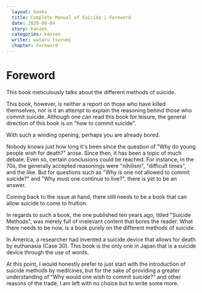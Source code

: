 ```yaml
---
  layout: books
  title: Complete Manual of Suicide | Foreword
  date: 2020-08-04
  story: kanzen
  categories: kanzen
  writer: wataru tsurumi
  chapter: Foreword
---
```

<h1>Foreword</h1>
This book meticulously talks about the different methods of suicide.

This book, however, is neither a report on those who have killed themselves, nor is it an attempt to explain the reasoning behind those who commit suicide.
Although one can read this book for leisure, the general direction of this book is on "how to commit suicide".

With such a winding opening, perhaps you are already bored.

Nobody knows just how long it's been since the question of "Why do young people wish for death?" arose. Since then, it has been a topic of much debate. Even so, certain conclusions could be reached. For instance, in the 70s, the generally accepted reasonings were "nihilism", "difficult times", and the like. But for questions such as "Why is one not allowed to commit suicide?" and "Why must one continue to live?", there is yet to be an answer.

Coming back to the issue at hand, there still needs to be a book that can allow suicide to come to fruition.

In regards to such a book, the one published ten years ago, titled "Suicide Methods", was merely full of irrelevant content that bores the reader. What there needs to be now, is a book purely on the different methods of suicide.

In America, a researcher had invented a suicide device that allows for death by euthanasia (Case 30). This book is the only one in Japan that is a suicide device through the use of words.

At this point, I would honestly prefer to just start with the introduction of suicide methods by medicines, but for the sake of providing a greater understanding of "Why would one wish to commit suicide?" and other reasons of the trade, I am left with no choice but to write some more.
